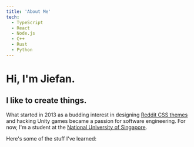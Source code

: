 ```yaml
---
title: 'About Me'
tech:
  - TypeScript
  - React
  - Node.js
  - C++
  - Rust
  - Python
---
```


# **Hi, I'm Jiefan.**

## **I like to create things.**

What started in 2013 as a budding interest in designing [Reddit CSS themes](https://old.reddit.com/r/bannersaga/) and hacking Unity games became a passion for software engineering.
For now, I'm a student at the [National University of Singapore](https://www.nus.edu.sg/).

Here's some of the stuff I've learned: